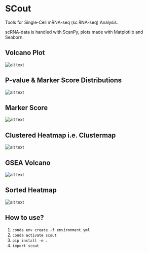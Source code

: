 # SCout
Tools for Single-Cell mRNA-seq (sc RNA-seq) Analysis.

scRNA-data is handled with ScanPy, plots made with Matplotlib and Seaborn.

## Volcano Plot
![alt text](https://github.com/lutrarutra/scout/blob/main/figures/volcano.png?raw=true)

## P-value & Marker Score Distributions
![alt text](https://github.com/lutrarutra/scout/blob/main/figures/score_distributions.png?raw=true)

## Marker Score
![alt text](https://github.com/lutrarutra/scout/blob/main/figures/scores.png?raw=true)

## Clustered Heatmap i.e. Clustermap
![alt text](https://github.com/lutrarutra/scout/blob/main/figures/clustermap.png?raw=true)

## GSEA Volcano
![alt text](https://github.com/lutrarutra/scout/blob/main/figures/gsea_volcano.png?raw=true)

## Sorted Heatmap
![alt text](https://github.com/lutrarutra/scout/blob/main/figures/heatmap.png?raw=true)

## How to use?
  1. `conda env create -f environment.yml`
  2. `conda activate scout`
  3. `pip install -e .`
  4. `import scout`
